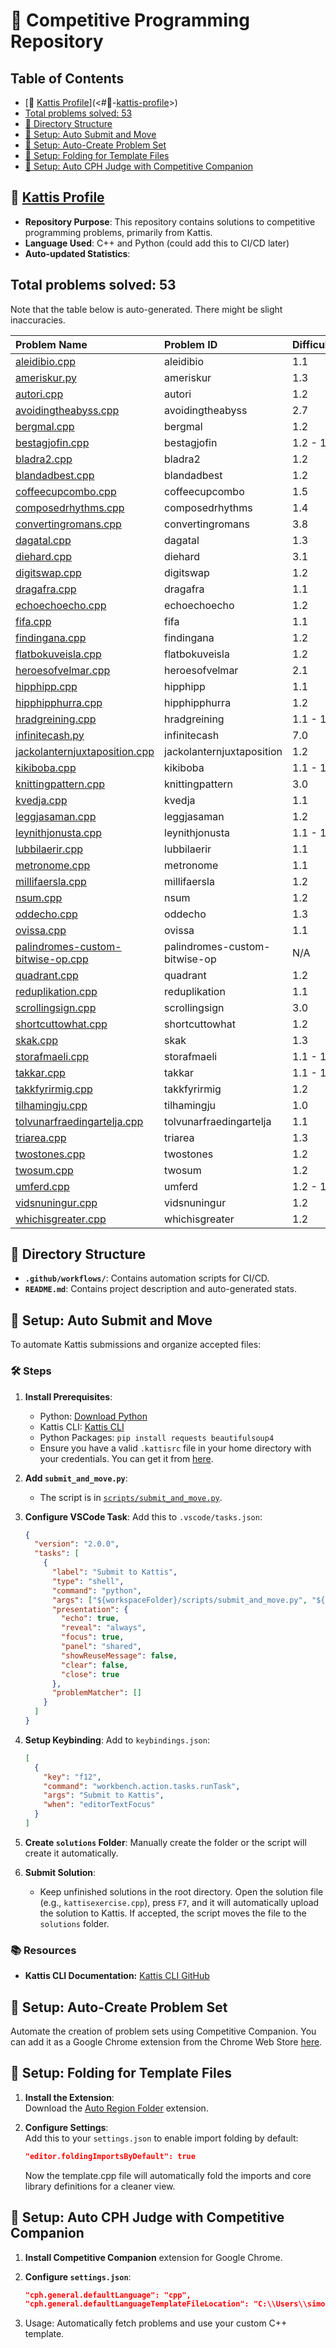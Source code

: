 # 🌟 Competitive Programming Repository

<!-- START_TABLE_OF_CONTENTS -->

## Table of Contents

- [🔗 [Kattis Profile](https://open.kattis.com/users/simon-winther-albertsen)](<#🔗-[kattis-profile](https//open.kattis.com/users/simon-winther-albertsen)>)
- [Total problems solved: 53](#total-problems-solved-53)
- [📂 Directory Structure](#-directory-structure)
- [🔧 Setup: Auto Submit and Move](#-setup-auto-submit-and-move)
- [🔧 Setup: Auto-Create Problem Set](#-setup-autocreate-problem-set)
- [🔧 Setup: Folding for Template Files](#-setup-folding-for-template-files)
- [🔧 Setup: Auto CPH Judge with Competitive Companion](#-setup-auto-cph-judge-with-competitive-companion)
<!-- END_TABLE_OF_CONTENTS -->

## 🔗 [Kattis Profile](https://open.kattis.com/users/simon-winther-albertsen)

- **Repository Purpose**: This repository contains solutions to competitive programming problems, primarily from Kattis.
- **Language Used**: C++ and Python (could add this to CI/CD later)
- **Auto-updated Statistics**:

<!-- START_SOLVED_STATS -->

## Total problems solved: 53

Note that the table below is auto-generated. There might be slight inaccuracies.

| Problem Name                                                                                        | Problem ID                    | Difficulty | Languages                                                                                                                                           |
| :-------------------------------------------------------------------------------------------------- | :---------------------------- | :--------- | :-------------------------------------------------------------------------------------------------------------------------------------------------- |
| [aleidibio.cpp](https://open.kattis.com/problems/aleidibio)                                         | aleidibio                     | 1.1        | [![cpp](https://github.com/abrahamcalf/programming-languages-logos/blob/master/src/cpp/cpp_24x24.png)](solutions/aleidibio.cpp)                     |
| [ameriskur.py](https://open.kattis.com/problems/ameriskur)                                          | ameriskur                     | 1.3        | [![py](https://github.com/abrahamcalf/programming-languages-logos/blob/master/src/python/python_24x24.png)](solutions/ameriskur.py)                 |
| [autori.cpp](https://open.kattis.com/problems/autori)                                               | autori                        | 1.2        | [![cpp](https://github.com/abrahamcalf/programming-languages-logos/blob/master/src/cpp/cpp_24x24.png)](solutions/autori.cpp)                        |
| [avoidingtheabyss.cpp](https://open.kattis.com/problems/avoidingtheabyss)                           | avoidingtheabyss              | 2.7        | [![cpp](https://github.com/abrahamcalf/programming-languages-logos/blob/master/src/cpp/cpp_24x24.png)](solutions/avoidingtheabyss.cpp)              |
| [bergmal.cpp](https://open.kattis.com/problems/bergmal)                                             | bergmal                       | 1.2        | [![cpp](https://github.com/abrahamcalf/programming-languages-logos/blob/master/src/cpp/cpp_24x24.png)](solutions/bergmal.cpp)                       |
| [bestagjofin.cpp](https://open.kattis.com/problems/bestagjofin)                                     | bestagjofin                   | 1.2 - 1.3  | [![cpp](https://github.com/abrahamcalf/programming-languages-logos/blob/master/src/cpp/cpp_24x24.png)](solutions/bestagjofin.cpp)                   |
| [bladra2.cpp](https://open.kattis.com/problems/bladra2)                                             | bladra2                       | 1.2        | [![cpp](https://github.com/abrahamcalf/programming-languages-logos/blob/master/src/cpp/cpp_24x24.png)](solutions/bladra2.cpp)                       |
| [blandadbest.cpp](https://open.kattis.com/problems/blandadbest)                                     | blandadbest                   | 1.2        | [![cpp](https://github.com/abrahamcalf/programming-languages-logos/blob/master/src/cpp/cpp_24x24.png)](solutions/blandadbest.cpp)                   |
| [coffeecupcombo.cpp](https://open.kattis.com/problems/coffeecupcombo)                               | coffeecupcombo                | 1.5        | [![cpp](https://github.com/abrahamcalf/programming-languages-logos/blob/master/src/cpp/cpp_24x24.png)](solutions/coffeecupcombo.cpp)                |
| [composedrhythms.cpp](https://open.kattis.com/problems/composedrhythms)                             | composedrhythms               | 1.4        | [![cpp](https://github.com/abrahamcalf/programming-languages-logos/blob/master/src/cpp/cpp_24x24.png)](solutions/composedrhythms.cpp)               |
| [convertingromans.cpp](https://open.kattis.com/problems/convertingromans)                           | convertingromans              | 3.8        | [![cpp](https://github.com/abrahamcalf/programming-languages-logos/blob/master/src/cpp/cpp_24x24.png)](solutions/convertingromans.cpp)              |
| [dagatal.cpp](https://open.kattis.com/problems/dagatal)                                             | dagatal                       | 1.3        | [![cpp](https://github.com/abrahamcalf/programming-languages-logos/blob/master/src/cpp/cpp_24x24.png)](solutions/dagatal.cpp)                       |
| [diehard.cpp](https://open.kattis.com/problems/diehard)                                             | diehard                       | 3.1        | [![cpp](https://github.com/abrahamcalf/programming-languages-logos/blob/master/src/cpp/cpp_24x24.png)](solutions/diehard.cpp)                       |
| [digitswap.cpp](https://open.kattis.com/problems/digitswap)                                         | digitswap                     | 1.2        | [![cpp](https://github.com/abrahamcalf/programming-languages-logos/blob/master/src/cpp/cpp_24x24.png)](solutions/digitswap.cpp)                     |
| [dragafra.cpp](https://open.kattis.com/problems/dragafra)                                           | dragafra                      | 1.1        | [![cpp](https://github.com/abrahamcalf/programming-languages-logos/blob/master/src/cpp/cpp_24x24.png)](solutions/dragafra.cpp)                      |
| [echoechoecho.cpp](https://open.kattis.com/problems/echoechoecho)                                   | echoechoecho                  | 1.2        | [![cpp](https://github.com/abrahamcalf/programming-languages-logos/blob/master/src/cpp/cpp_24x24.png)](solutions/echoechoecho.cpp)                  |
| [fifa.cpp](https://open.kattis.com/problems/fifa)                                                   | fifa                          | 1.1        | [![cpp](https://github.com/abrahamcalf/programming-languages-logos/blob/master/src/cpp/cpp_24x24.png)](solutions/fifa.cpp)                          |
| [findingana.cpp](https://open.kattis.com/problems/findingana)                                       | findingana                    | 1.2        | [![cpp](https://github.com/abrahamcalf/programming-languages-logos/blob/master/src/cpp/cpp_24x24.png)](solutions/findingana.cpp)                    |
| [flatbokuveisla.cpp](https://open.kattis.com/problems/flatbokuveisla)                               | flatbokuveisla                | 1.2        | [![cpp](https://github.com/abrahamcalf/programming-languages-logos/blob/master/src/cpp/cpp_24x24.png)](solutions/flatbokuveisla.cpp)                |
| [heroesofvelmar.cpp](https://open.kattis.com/problems/heroesofvelmar)                               | heroesofvelmar                | 2.1        | [![cpp](https://github.com/abrahamcalf/programming-languages-logos/blob/master/src/cpp/cpp_24x24.png)](solutions/heroesofvelmar.cpp)                |
| [hipphipp.cpp](https://open.kattis.com/problems/hipphipp)                                           | hipphipp                      | 1.1        | [![cpp](https://github.com/abrahamcalf/programming-languages-logos/blob/master/src/cpp/cpp_24x24.png)](solutions/hipphipp.cpp)                      |
| [hipphipphurra.cpp](https://open.kattis.com/problems/hipphipphurra)                                 | hipphipphurra                 | 1.2        | [![cpp](https://github.com/abrahamcalf/programming-languages-logos/blob/master/src/cpp/cpp_24x24.png)](solutions/hipphipphurra.cpp)                 |
| [hradgreining.cpp](https://open.kattis.com/problems/hradgreining)                                   | hradgreining                  | 1.1 - 1.2  | [![cpp](https://github.com/abrahamcalf/programming-languages-logos/blob/master/src/cpp/cpp_24x24.png)](solutions/hradgreining.cpp)                  |
| [infinitecash.py](https://open.kattis.com/problems/infinitecash)                                    | infinitecash                  | 7.0        | [![py](https://github.com/abrahamcalf/programming-languages-logos/blob/master/src/python/python_24x24.png)](solutions/infinitecash.py)              |
| [jackolanternjuxtaposition.cpp](https://open.kattis.com/problems/jackolanternjuxtaposition)         | jackolanternjuxtaposition     | 1.2        | [![cpp](https://github.com/abrahamcalf/programming-languages-logos/blob/master/src/cpp/cpp_24x24.png)](solutions/jackolanternjuxtaposition.cpp)     |
| [kikiboba.cpp](https://open.kattis.com/problems/kikiboba)                                           | kikiboba                      | 1.1 - 1.3  | [![cpp](https://github.com/abrahamcalf/programming-languages-logos/blob/master/src/cpp/cpp_24x24.png)](solutions/kikiboba.cpp)                      |
| [knittingpattern.cpp](https://open.kattis.com/problems/knittingpattern)                             | knittingpattern               | 3.0        | [![cpp](https://github.com/abrahamcalf/programming-languages-logos/blob/master/src/cpp/cpp_24x24.png)](solutions/knittingpattern.cpp)               |
| [kvedja.cpp](https://open.kattis.com/problems/kvedja)                                               | kvedja                        | 1.1        | [![cpp](https://github.com/abrahamcalf/programming-languages-logos/blob/master/src/cpp/cpp_24x24.png)](solutions/kvedja.cpp)                        |
| [leggjasaman.cpp](https://open.kattis.com/problems/leggjasaman)                                     | leggjasaman                   | 1.2        | [![cpp](https://github.com/abrahamcalf/programming-languages-logos/blob/master/src/cpp/cpp_24x24.png)](solutions/leggjasaman.cpp)                   |
| [leynithjonusta.cpp](https://open.kattis.com/problems/leynithjonusta)                               | leynithjonusta                | 1.1 - 1.3  | [![cpp](https://github.com/abrahamcalf/programming-languages-logos/blob/master/src/cpp/cpp_24x24.png)](solutions/leynithjonusta.cpp)                |
| [lubbilaerir.cpp](https://open.kattis.com/problems/lubbilaerir)                                     | lubbilaerir                   | 1.1        | [![cpp](https://github.com/abrahamcalf/programming-languages-logos/blob/master/src/cpp/cpp_24x24.png)](solutions/lubbilaerir.cpp)                   |
| [metronome.cpp](https://open.kattis.com/problems/metronome)                                         | metronome                     | 1.1        | [![cpp](https://github.com/abrahamcalf/programming-languages-logos/blob/master/src/cpp/cpp_24x24.png)](solutions/metronome.cpp)                     |
| [millifaersla.cpp](https://open.kattis.com/problems/millifaersla)                                   | millifaersla                  | 1.2        | [![cpp](https://github.com/abrahamcalf/programming-languages-logos/blob/master/src/cpp/cpp_24x24.png)](solutions/millifaersla.cpp)                  |
| [nsum.cpp](https://open.kattis.com/problems/nsum)                                                   | nsum                          | 1.2        | [![cpp](https://github.com/abrahamcalf/programming-languages-logos/blob/master/src/cpp/cpp_24x24.png)](solutions/nsum.cpp)                          |
| [oddecho.cpp](https://open.kattis.com/problems/oddecho)                                             | oddecho                       | 1.3        | [![cpp](https://github.com/abrahamcalf/programming-languages-logos/blob/master/src/cpp/cpp_24x24.png)](solutions/oddecho.cpp)                       |
| [ovissa.cpp](https://open.kattis.com/problems/ovissa)                                               | ovissa                        | 1.1        | [![cpp](https://github.com/abrahamcalf/programming-languages-logos/blob/master/src/cpp/cpp_24x24.png)](solutions/ovissa.cpp)                        |
| [palindromes-custom-bitwise-op.cpp](https://open.kattis.com/problems/palindromes-custom-bitwise-op) | palindromes-custom-bitwise-op | N/A        | [![cpp](https://github.com/abrahamcalf/programming-languages-logos/blob/master/src/cpp/cpp_24x24.png)](solutions/palindromes-custom-bitwise-op.cpp) |
| [quadrant.cpp](https://open.kattis.com/problems/quadrant)                                           | quadrant                      | 1.2        | [![cpp](https://github.com/abrahamcalf/programming-languages-logos/blob/master/src/cpp/cpp_24x24.png)](solutions/quadrant.cpp)                      |
| [reduplikation.cpp](https://open.kattis.com/problems/reduplikation)                                 | reduplikation                 | 1.1        | [![cpp](https://github.com/abrahamcalf/programming-languages-logos/blob/master/src/cpp/cpp_24x24.png)](solutions/reduplikation.cpp)                 |
| [scrollingsign.cpp](https://open.kattis.com/problems/scrollingsign)                                 | scrollingsign                 | 3.0        | [![cpp](https://github.com/abrahamcalf/programming-languages-logos/blob/master/src/cpp/cpp_24x24.png)](solutions/scrollingsign.cpp)                 |
| [shortcuttowhat.cpp](https://open.kattis.com/problems/shortcuttowhat)                               | shortcuttowhat                | 1.2        | [![cpp](https://github.com/abrahamcalf/programming-languages-logos/blob/master/src/cpp/cpp_24x24.png)](solutions/shortcuttowhat.cpp)                |
| [skak.cpp](https://open.kattis.com/problems/skak)                                                   | skak                          | 1.3        | [![cpp](https://github.com/abrahamcalf/programming-languages-logos/blob/master/src/cpp/cpp_24x24.png)](solutions/skak.cpp)                          |
| [storafmaeli.cpp](https://open.kattis.com/problems/storafmaeli)                                     | storafmaeli                   | 1.1 - 1.2  | [![cpp](https://github.com/abrahamcalf/programming-languages-logos/blob/master/src/cpp/cpp_24x24.png)](solutions/storafmaeli.cpp)                   |
| [takkar.cpp](https://open.kattis.com/problems/takkar)                                               | takkar                        | 1.1 - 1.2  | [![cpp](https://github.com/abrahamcalf/programming-languages-logos/blob/master/src/cpp/cpp_24x24.png)](solutions/takkar.cpp)                        |
| [takkfyrirmig.cpp](https://open.kattis.com/problems/takkfyrirmig)                                   | takkfyrirmig                  | 1.2        | [![cpp](https://github.com/abrahamcalf/programming-languages-logos/blob/master/src/cpp/cpp_24x24.png)](solutions/takkfyrirmig.cpp)                  |
| [tilhamingju.cpp](https://open.kattis.com/problems/tilhamingju)                                     | tilhamingju                   | 1.0        | [![cpp](https://github.com/abrahamcalf/programming-languages-logos/blob/master/src/cpp/cpp_24x24.png)](solutions/tilhamingju.cpp)                   |
| [tolvunarfraedingartelja.cpp](https://open.kattis.com/problems/tolvunarfraedingartelja)             | tolvunarfraedingartelja       | 1.1        | [![cpp](https://github.com/abrahamcalf/programming-languages-logos/blob/master/src/cpp/cpp_24x24.png)](solutions/tolvunarfraedingartelja.cpp)       |
| [triarea.cpp](https://open.kattis.com/problems/triarea)                                             | triarea                       | 1.3        | [![cpp](https://github.com/abrahamcalf/programming-languages-logos/blob/master/src/cpp/cpp_24x24.png)](solutions/triarea.cpp)                       |
| [twostones.cpp](https://open.kattis.com/problems/twostones)                                         | twostones                     | 1.2        | [![cpp](https://github.com/abrahamcalf/programming-languages-logos/blob/master/src/cpp/cpp_24x24.png)](solutions/twostones.cpp)                     |
| [twosum.cpp](https://open.kattis.com/problems/twosum)                                               | twosum                        | 1.2        | [![cpp](https://github.com/abrahamcalf/programming-languages-logos/blob/master/src/cpp/cpp_24x24.png)](solutions/twosum.cpp)                        |
| [umferd.cpp](https://open.kattis.com/problems/umferd)                                               | umferd                        | 1.2 - 1.3  | [![cpp](https://github.com/abrahamcalf/programming-languages-logos/blob/master/src/cpp/cpp_24x24.png)](solutions/umferd.cpp)                        |
| [vidsnuningur.cpp](https://open.kattis.com/problems/vidsnuningur)                                   | vidsnuningur                  | 1.2        | [![cpp](https://github.com/abrahamcalf/programming-languages-logos/blob/master/src/cpp/cpp_24x24.png)](solutions/vidsnuningur.cpp)                  |
| [whichisgreater.cpp](https://open.kattis.com/problems/whichisgreater)                               | whichisgreater                | 1.2        | [![cpp](https://github.com/abrahamcalf/programming-languages-logos/blob/master/src/cpp/cpp_24x24.png)](solutions/whichisgreater.cpp)                |

<!-- END_SOLVED_STATS -->

## 📂 Directory Structure

- **`.github/workflows/`**: Contains automation scripts for CI/CD.
- **`README.md`**: Contains project description and auto-generated stats.

## 🔧 Setup: Auto Submit and Move

To automate Kattis submissions and organize accepted files:

### 🛠️ Steps

1. **Install Prerequisites**:

   - Python: [Download Python](https://www.python.org/downloads/)
   - Kattis CLI: [Kattis CLI](https://github.com/kattis/kattis-cli)
   - Python Packages: `pip install requests beautifulsoup4`
   - Ensure you have a valid `.kattisrc` file in your home directory with your credentials. You can get it from [here](https://open.kattis.com/info/submit).

2. **Add `submit_and_move.py`**:

   - The script is in [`scripts/submit_and_move.py`](https://github.com/simonsejse/competitive_programming/blob/main/scripts/submit_and_move.py).

3. **Configure VSCode Task**:
   Add this to `.vscode/tasks.json`:

   ```json
   {
     "version": "2.0.0",
     "tasks": [
       {
         "label": "Submit to Kattis",
         "type": "shell",
         "command": "python",
         "args": ["${workspaceFolder}/scripts/submit_and_move.py", "${file}"],
         "presentation": {
           "echo": true,
           "reveal": "always",
           "focus": true,
           "panel": "shared",
           "showReuseMessage": false,
           "clear": false,
           "close": true
         },
         "problemMatcher": []
       }
     ]
   }
   ```

4. **Setup Keybinding**:
   Add to `keybindings.json`:

   ```json
   [
     {
       "key": "f12",
       "command": "workbench.action.tasks.runTask",
       "args": "Submit to Kattis",
       "when": "editorTextFocus"
     }
   ]
   ```

5. **Create `solutions` Folder**:
   Manually create the folder or the script will create it automatically.

6. **Submit Solution**:
   - Keep unfinished solutions in the root directory. Open the solution file (e.g., `kattisexercise.cpp`), press `F7`, and it will automatically upload the solution to Kattis. If accepted, the script moves the file to the `solutions` folder.

### 📚 Resources

- **Kattis CLI Documentation:** [Kattis CLI GitHub](https://github.com/kattis/kattis-cli)

## 🔧 Setup: Auto-Create Problem Set

Automate the creation of problem sets using Competitive Companion. You can add it as a Google Chrome extension from the Chrome Web Store [here](https://chromewebstore.google.com/detail/competitive-companion/cjnmckjndlpiamhfimnnjmnckgghkjbl).

## 🔧 Setup: Folding for Template Files

1. **Install the Extension**:  
   Download the [Auto Region Folder](https://marketplace.visualstudio.com/items?itemName=DNEK.auto-region-folder) extension.

2. **Configure Settings**:  
    Add this to your `settings.json` to enable import folding by default:

   ```json
   "editor.foldingImportsByDefault": true
   ```

   Now the template.cpp file will automatically fold the imports and core library definitions for a cleaner view.

## 🔧 Setup: Auto CPH Judge with Competitive Companion

1. **Install Competitive Companion** extension for Google Chrome.
2. **Configure `settings.json`**:

   ```json
   "cph.general.defaultLanguage": "cpp",
   "cph.general.defaultLanguageTemplateFileLocation": "C:\\Users\\simon\\dev\\GitHub\\competetive-programming\\templates\\template.cpp"
   ```

3. Usage:
   Automatically fetch problems and use your custom C++ template.
